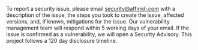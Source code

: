 To report a security issue, please email <security@affinidi.com> with a description of the issue, the steps you took to create the issue, affected versions, and, if known, mitigations for the issue. Our vulnerability management team will respond within 5 working days of your email. If the issue is confirmed as a vulnerability, we will open a Security Advisory. This project follows a 120 day disclosure timeline.